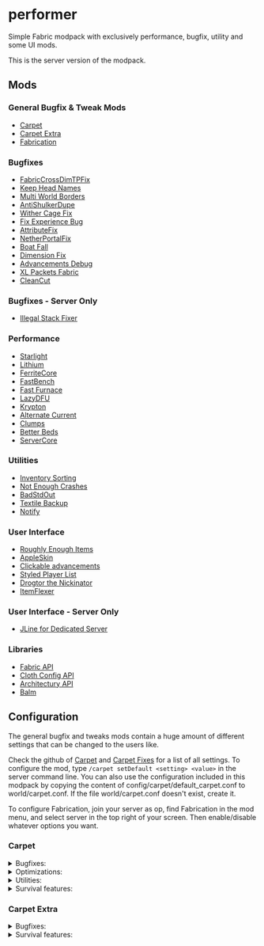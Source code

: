# performer
Simple Fabric modpack with exclusively performance, bugfix, utility and some
UI mods.

This is the server version of the modpack.

## Mods
### General Bugfix & Tweak Mods
- [Carpet](https://www.curseforge.com/minecraft/mc-mods/carpet)
- [Carpet Extra](https://www.curseforge.com/minecraft/mc-mods/carpet-extra)
- [Fabrication](https://www.curseforge.com/minecraft/mc-mods/fabrication)

### Bugfixes
- [FabricCrossDimTPFix](https://modrinth.com/mod/fabriccrossdimtpfix)
- [Keep Head Names](https://www.curseforge.com/minecraft/mc-mods/keepheadnames)
- [Multi World Borders](https://modrinth.com/mod/worldborderfix)
- [AntiShulkerDupe](https://modrinth.com/mod/antishulkerdupe/versions)
- [Wither Cage Fix](https://www.curseforge.com/minecraft/mc-mods/wither-cage-fix)
- [Fix Experience Bug](https://www.curseforge.com/minecraft/mc-mods/fix-experience-bug)
- [AttributeFix](https://www.curseforge.com/minecraft/mc-mods/attributefix)
- [NetherPortalFix](https://www.curseforge.com/minecraft/mc-mods/netherportalfix-fabric)
- [Boat Fall](https://modrinth.com/mod/boat-fall)
- [Dimension Fix](https://www.curseforge.com/minecraft/mc-mods/dimension-fix-some-forge-patches-ported)
- [Advancements Debug](https://www.curseforge.com/minecraft/mc-mods/advancements-debug)
- [XL Packets Fabric](https://www.curseforge.com/minecraft/mc-mods/xl-packets-fabric)
- [CleanCut](https://www.curseforge.com/minecraft/mc-mods/cleancut)

### Bugfixes - Server Only
- [Illegal Stack Fixer](https://www.curseforge.com/minecraft/mc-mods/illegal-stack-fixer)

### Performance
- [Starlight](https://www.curseforge.com/minecraft/mc-mods/starlight)
- [Lithium](https://www.curseforge.com/minecraft/mc-mods/lithium)
- [FerriteCore](https://www.curseforge.com/minecraft/mc-mods/ferritecore-fabric)
- [FastBench](https://www.curseforge.com/minecraft/mc-mods/fastbench-for-fabric)
- [Fast Furnace](https://www.curseforge.com/minecraft/mc-mods/fast-furnace-for-fabric)
- [LazyDFU](https://www.curseforge.com/minecraft/mc-mods/lazydfu)
- [Krypton](https://www.curseforge.com/minecraft/mc-mods/krypton)
- [Alternate Current](https://www.curseforge.com/minecraft/mc-mods/alternate-current)
- [Clumps](https://www.curseforge.com/minecraft/mc-mods/clumps)
- [Better Beds](https://www.curseforge.com/minecraft/mc-mods/better-beds)
- [ServerCore](https://www.curseforge.com/minecraft/mc-mods/servercore)

### Utilities
- [Inventory Sorting](https://www.curseforge.com/minecraft/mc-mods/inventory-sorting)
- [Not Enough Crashes](https://www.curseforge.com/minecraft/mc-mods/not-enough-crashes)
- [BadStdOut](https://www.curseforge.com/minecraft/mc-mods/badstdout)
- [Textile Backup](https://www.curseforge.com/minecraft/mc-mods/textile-backup)
- [Notify](https://www.curseforge.com/minecraft/mc-mods/notify)

### User Interface
- [Roughly Enough Items](https://www.curseforge.com/minecraft/mc-mods/roughly-enough-items)
- [AppleSkin](https://www.curseforge.com/minecraft/mc-mods/appleskin)
- [Clickable advancements](https://www.curseforge.com/minecraft/mc-mods/clickable-advancements)
- [Styled Player List](https://www.curseforge.com/minecraft/mc-mods/styled-player-list)
- [Drogtor the Nickinator](https://www.curseforge.com/minecraft/mc-mods/drogtor)
- [ItemFlexer](https://www.curseforge.com/minecraft/mc-mods/itemflexer)

### User Interface - Server Only
- [JLine for Dedicated Server](https://www.curseforge.com/minecraft/mc-mods/jline-for-minecraft-dedicated-server)

### Libraries
- [Fabric API](https://www.curseforge.com/minecraft/mc-mods/fabric-api)
- [Cloth Config API](https://www.curseforge.com/minecraft/mc-mods/cloth-config)
- [Architectury API](https://www.curseforge.com/minecraft/mc-mods/architectury-fabric)
- [Balm](https://www.curseforge.com/minecraft/mc-mods/balm-fabric)

## Configuration

The general bugfix and tweaks mods contain a huge amount of different settings
that can be changed to the users like.

Check the github of [Carpet](https://github.com/gnembon/fabric-carpet) and
[Carpet Fixes](https://github.com/gnembon/carpet-extra) for a list of all settings.
To configure the mod, type `/carpet setDefault <setting> <value>` in the server
command line. You can also use the configuration included in this modpack by copying
the content of config/carpet/default_carpet.conf to world/carpet.conf. If the file
world/carpet.conf doesn't exist, create it.

To configure Fabrication, join your server as op, find Fabrication in the mod
menu, and select server in the top right of your screen. Then enable/disable
whatever options you want.

### Carpet
<details>
  <summary>Bugfixes:</summary>

  - ctrlQCraftingFix true
  - leadFix true
  - lightningKillsDropsFix true
  - placementRotationFix true
  - updateSuppressionCrashFix true
</details>

<details>
  <summary>Optimizations:</summary>

  - lagFreeSpawning true
  - maxEntityCollisions 40
  - optimizedTNT true
</details>

<details>
  <summary>Utilities:</summary>

  - antiCheatDisabled true
  - cleanLogs true
</details>

<details>
  <summary>Survival features:</summary>

  - desertShrubs true
  - huskSpawningInTemples true
  - missingTools true
  - movableAmethyst true
  - persistentParrots true
  - piglinsSpawningInBastions true
  - renewableBlackstone true
  - renewableCoral true
  - renewableDeepslate true
  - renewableSponges true
  - shulkerSpawningInEndCities true
  - silverFishDropGravel true
  - stackableShulkerBoxes true
</details>

### Carpet Extra
<details>
  <summary>Bugfixes:</summary>

  - doubleRetraction true
  - hopperMinecart8gtCooldown true
  - hopperMinecartItemTransfer true
  - reloadSuffocationFix true
  - repeaterPriorityFix true
</details>

<details>
  <summary>Survival features:</summary>

  - accurateBlockPlacement true
  - betterBonemeal true
  - blazeMeal true
  - chickenShearing true
  - clericsFarmWarts true
  - dispensersCarvePumpkins true
  - dispensersFeedAnimals true
  - dispensersFillMinecarts true
  - dispensersMilkAnimals true
  - dispensersPlayRecords true
  - dispensersPotPlants true
  - dispensersUseCauldrons true
  - emptyShulkerBoxStackAlways true
  - renewableEndstone true
  - renewableIce true
  - renewableLava true
  - renewableNetherrack true
  - renewableSand true
  - renewableWitherSkeletons true
  - spiderJockeysDropGapples 10
  - straySpawningInIgloos true
</details>

